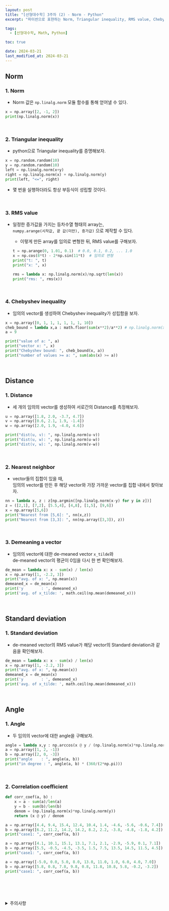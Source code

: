 ```yaml
---
layout: post
title: "[선형대수학] 3주차 (2) - Norm - Python"
excerpt: "파이썬으로 표현하는 Norm, Triangular inequality, RMS value, Chebyshev inequality, Distance, De-meaned vector, Standard deviation, Angle, Correlation coefficient"

tags:
  - [선형대수학, Math, Python]

toc: true

date: 2024-03-21
last_modified_at: 2024-03-21
---
```

## Norm
### 1. Norm
- Norm 값은 `np.linalg.norm` 모듈 함수를 통해 얻어낼 수 있다.  

```python
x = np.array([2, -1, 2])
print(np.linalg.norm(x))
```

<br>

### 2. Triangular inequality
- python으로 Triangular inequality를 증명해보자.  

```python
x = np.random.random(10)
y = np.random.random(10)
left = np.linalg.norm(x+y)
right = np.linalg.norm(x) + np.linalg.norm(y)
print(left, "<=", right)
```

- 몇 번을 실행하더라도 항상 부등식이 성립할 것이다.  

<br>

### 3. RMS value
- 일정한 증가값을 가지는 등차수열 형태의 array는,  
`numpy.arange(시작값, 끝 값(미만), 증가값)` 으로 제작할 수 있다.  
  - 이렇게 만든 array를 임의로 변형한 뒤, RMS value를 구해보자.   

  ```python
  t = np.arange(0, 1.01, 0.1)  # 0.0, 0.1, 0.2, ... 1.0
  x = np.cos(8*t) - 2*np.sin(11*t)  # 임의로 변형
  print("t: ", t)
  print("x: ", x)

  rms = lambda x: np.linalg.norm(x)/np.sqrt(len(x))
  print("rms: ", rms(x))
  ```

  <br>

### 4. Chebyshev inequality
- 임의의 vector를 생성하여 Chebyshev inequality가 성립함을 보자.  

```python
x = np.array([0, 1, 1, 1, 1, 1, 1, 10])
cheb_bound = lambda x,a : math.floor(sum(x**2)/a**2) # np.linalg.norm(x)**2 ?
a = 9

print("value of a: ", a)
print("vector x: ", x)
print("Chebyshev bound: ", cheb_bound(x, a))
print("number of values >= a: ", sum(abs(x) >= a))
```

<br>

## Distance
### 1. Distance
- 세 개의 임의의 vector를 생성하여 서로간의 Distance를 측정해보자.  

```python
u = np.array([1.8, 2.0, -3.7, 4.7])
v = np.array([0.6, 2.1, 1.9, -1.4])
w = np.array([2.0, 1.9, -4.0, 4.6])

print("dist(u, v): ", np.linalg.norm(u-v))
print("dist(u, w): ", np.linalg.norm(u-w))
print("dist(v, w): ", np.linalg.norm(v-w))
```

<br>

### 2. Nearest neighbor
- vector들의 집합이 있을 때,  
임의의 vector를 만든 후 해당 vector와 가장 가까운 vector를 집합 내에서 찾아보자.  

```python
nn = lambda x, z : z[np.argmin([np.linalg.norm(x-y) for y in z])]
z = ([2,1], [7,2], [5.5,4], [4,8], [1,5], [9,6])
x = np.array([5,6])
print("Nearest from [5,6]: ", nn(x,z))
print("Nearest from [3,3]: ", nn(np.array([3,3]), z))
```

<br>

### 3. Demeaning a vector
- 임의의 vector에 대한 de-meaned vector `x_tilde`와  
de-meaned vector의 평균이 0임을 다시 한 번 확인해보자.  

```python
de_mean = lambda x: x - sum(x) / len(x)
x = np.array([1, -2.2, 3])
print("avg. of x: ", np.mean(x))
demeaned_x = de_mean(x)
print('y        : ', demeaned_x)
print('avg. of x_tilde: ', math.ceil(np.mean(demeaned_x)))
```

<br>

## Standard deviation
### 1. Standard deviation
- de-meaned vector의 RMS value가 해당 vector의 Standard deviation과 같음을 확인해보자.  

```python
de_mean = lambda x: x - sum(x) / len(x)
x = np.array([1, -2.2, 3])
print("avg. of x: ", np.mean(x))
demeaned_x = de_mean(x)
print('y        : ', demeaned_x)
print('avg. of x_tilde: ', math.ceil(np.mean(demeaned_x)))
```

<br>

## Angle
### 1. Angle
- 두 임의의 vector에 대한 angle을 구해보자.  

```python
angle = lambda x,y : np.arccos(x @ y / (np.linalg.norm(x)*np.linalg.norm(y)))
a = np.array([1, 2, -1])
b = np.array([2, 0, -3])
print("angle    : ", angle(a, b))
print("in degree : ", angle(a, b) * (360/(2*np.pi)))
```

<br>

### 2. Correlation coefficient

```python
def corr_coef(a, b) :
    x = a - sum(a)/len(a)
    y = b - sum(b)/len(b)
    denom = (np.linalg.norm(x)*np.linalg.norm(y))
    return (x @ y) / denom

a = np.array([4.4, 9.4, 15.4, 12.4, 10.4, 1.4, -4.6, -5.6, -0.6, 7.4])
b = np.array([6.2, 11.2, 14.2, 14.2, 8.2, 2.2, -3.8, -4.8, -1.8, 4.2])
print("case1: ", corr_coef(a, b))

a = np.array([4.1, 10.1, 15.1, 13.1, 7.1, 2.1, -2.9, -5.9, 0.1, 7.1])
b = np.array([5.5, -0.5, -4.5, -3.5, 1.5, 7.5, 13.5, 14.5, 11.5, 4.5])
print("case1: ", corr_coef(a, b))

a = np.array([-5.0, 0.0, 5.0, 8.0, 13.0, 11.0, 1.0, 6.0, 4.0, 7.0])
b = np.array([5.8, 0.8, 7.8, 9.8, 0.8, 11.8, 10.8, 5.8, -0.2, -3.2])
print("case1: ", corr_coef(a, b))
```

<br>
<br>
<br>
<br>
<details>
<summary>주의사항</summary>
<div markdown="1">

이 포스팅은 강원대학교 김도형 교수님의 선형대수학 수업을 들으며 내용을 정리 한 것입니다.  
수업 내용에 대한 저작권은 교수님께 있으니,  
다른 곳으로의 무분별한 내용 복사를 자제해 주세요.

</div>
</details>